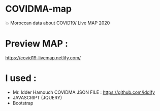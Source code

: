 # COVIDMA-map
💥 Moroccan data about COVID19/ Live MAP 2020

# Preview MAP : 
   https://covid19-livemap.netlify.com/
   
# I used : 
  - Mr. Idder Hamouch COVIDMA JSON FILE : https://github.com/iddify
  - JAVASCRIPT (JQUERY)
  - Bootstrap


